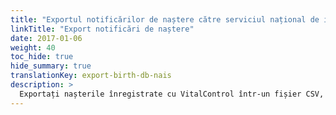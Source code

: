 ```yaml
---
title: "Exportul notificărilor de naștere către serviciul național de identificare a animalelor"
linkTitle: "Export notificări de naștere"
date: 2017-01-06
weight: 40
toc_hide: true
hide_summary: true
translationKey: export-birth-db-nais
description: >
  Exportați nașterile înregistrate cu VitalControl într-un fișier CSV, care poate fi utilizat pentru raportarea în masă a nașterilor înregistrate către serviciul național de identificare a animalelor.
---
```

